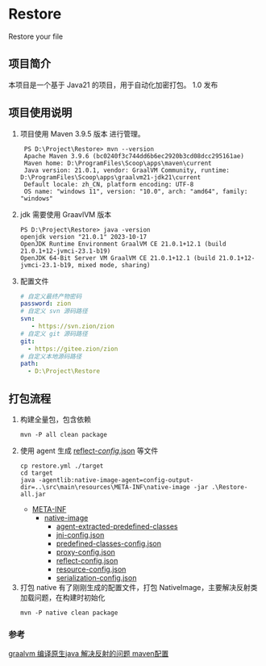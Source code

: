 # Restore
Restore your file

## 项目简介
本项目是一个基于 Java21 的项目，用于自动化加密打包。
1.0 发布

## 项目使用说明
1. 项目使用 Maven 3.9.5 版本 进行管理。
   ```text
    PS D:\Project\Restore> mvn --version
    Apache Maven 3.9.6 (bc0240f3c744dd6b6ec2920b3cd08dcc295161ae)
    Maven home: D:\ProgramFiles\Scoop\apps\maven\current
    Java version: 21.0.1, vendor: GraalVM Community, runtime: D:\ProgramFiles\Scoop\apps\graalvm21-jdk21\current
    Default locale: zh_CN, platform encoding: UTF-8
    OS name: "windows 11", version: "10.0", arch: "amd64", family: "windows"
    ```
2. jdk 需要使用 GraavlVM 版本
    ```text
    PS D:\Project\Restore> java -version
    openjdk version "21.0.1" 2023-10-17
    OpenJDK Runtime Environment GraalVM CE 21.0.1+12.1 (build 21.0.1+12-jvmci-23.1-b19)
    OpenJDK 64-Bit Server VM GraalVM CE 21.0.1+12.1 (build 21.0.1+12-jvmci-23.1-b19, mixed mode, sharing)
    ```
3. 配置文件
   ```yaml
   # 自定义最终产物密码
   password: zion
   # 自定义 svn 源码路径
   svn:
      - https://svn.zion/zion
   # 自定义 git 源码路径
   git:
     - https://gitee.zion/zion
   # 自定义本地源码路径
   path:
     - D:\Project\Restore
   ```
## 打包流程

1. 构建全量包，包含依赖
   ```shell
   mvn -P all clean package
   ```
2. 使用 agent 生成 [reflect-_config_.json](src%2Fmain%2Fresources%2FMETA-INF%2Fnative-image%2Freflect-config.json) 等文件
   ```shell
   cp restore.yml ./target
   cd target
   java -agentlib:native-image-agent=config-output-dir=..\src\main\resources\META-INF\native-image -jar .\Restore-all.jar
   ```
   - [META-INF](src%2Fmain%2Fresources%2FMETA-INF)
     - [native-image](src%2Fmain%2Fresources%2FMETA-INF%2Fnative-image)
       - [agent-extracted-predefined-classes](src%2Fmain%2Fresources%2FMETA-INF%2Fnative-image%2Fagent-extracted-predefined-classes)
       - [jni-config.json](src%2Fmain%2Fresources%2FMETA-INF%2Fnative-image%2Fjni-config.json)
       - [predefined-classes-config.json](src%2Fmain%2Fresources%2FMETA-INF%2Fnative-image%2Fpredefined-classes-config.json)
       - [proxy-config.json](src%2Fmain%2Fresources%2FMETA-INF%2Fnative-image%2Fproxy-config.json)
       - [reflect-config.json](src%2Fmain%2Fresources%2FMETA-INF%2Fnative-image%2Freflect-config.json)
       - [resource-config.json](src%2Fmain%2Fresources%2FMETA-INF%2Fnative-image%2Fresource-config.json)
       - [serialization-config.json](src%2Fmain%2Fresources%2FMETA-INF%2Fnative-image%2Fserialization-config.json)
3. 打包 native 
有了刚刚生成的配置文件，打包 NativeImage，主要解决反射类加载问题，在构建时初始化
   ```shell
   mvn -P native clean package
   ```

### 参考
[graalvm 编译原生java 解决反射的问题 maven配置](https://www.cnblogs.com/cfas/p/16339789.html)
